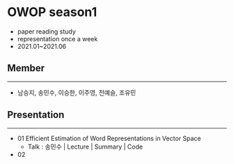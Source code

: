 # OWOP season1
- paper reading study
- representation once a week
- 2021.01~2021.06
  
## Member
___
- 남승지, 송민수, 이승한, 이주영, 전예슬, 조유민

## Presentation
___
- 01 Efficient Estimation of Word Representations in Vector Space
  - Talk : 송민수 | Lecture | Summary | Code
- 02 